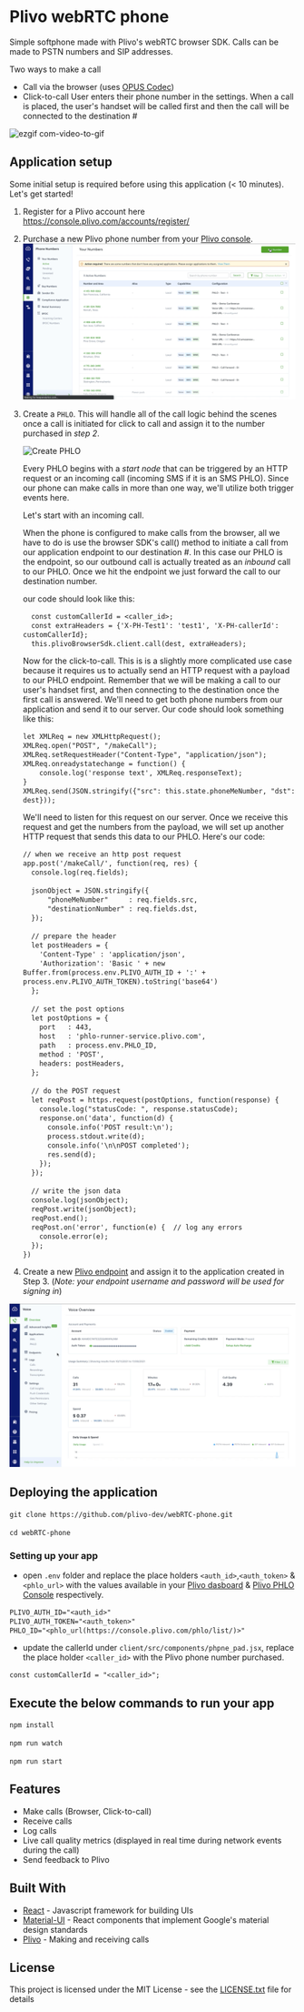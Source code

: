 # Plivo webRTC phone
Simple softphone made with Plivo's webRTC browser SDK. Calls can be made to PSTN numbers and SIP addresses.

Two ways to make a call

* Call via the browser (uses <a href="http://opus-codec.org/" target="_blank">OPUS Codec</a>)
* Click-to-call
     User enters their phone number in the settings. When a call is placed, the user's handset will be called first and then the call will be connected to the destination #

![ezgif com-video-to-gif](https://user-images.githubusercontent.com/32422458/40951940-18cd6908-682e-11e8-8e13-787de45b1a90.gif)

## Application setup

Some initial setup is required before using this application (< 10 minutes). Let's get started!

1. Register for a Plivo account here <a href="https://console.plivo.com/accounts/register/">https://console.plivo.com/accounts/register/</a>

2. Purchase a new Plivo phone number from your [Plivo console](https://console.plivo.com/active-phone-numbers/).
  ![Buy Number](client/src/static//gifs/buy-number.gif)

3. Create a `PHLO`. This will handle all of the call logic behind the scenes once a call is initiated for click to call and assign it to the number purchased in *step 2*.

    ![Create PHLO](client/src/static/gifs/create-phlo.gif)

    Every PHLO begins with a _start node_ that can be triggered by an HTTP request or an incoming call (incoming SMS if it is an SMS PHLO). Since our phone can make calls in more than one way, we'll utilize both trigger events here. 

    Let's start with an incoming call. 

    When the phone is configured to make calls from the browser, all we have to do is use the browser SDK's call() method to initiate a call from our application endpoint to our destination #. In this case our PHLO is the endpoint, so our outbound call is actually treated as an _inbound_ call to our PHLO. Once we hit the endpoint we just forward the call to our destination number.

    our code should look like this:
    ```
      const customCallerId = <caller_id>;
      const extraHeaders = {'X-PH-Test1': 'test1', 'X-PH-callerId': customCallerId};
      this.plivoBrowserSdk.client.call(dest, extraHeaders);
    ```

    Now for the click-to-call. This is is a slightly more complicated use case because it requires us to actually send an HTTP request with a payload to our PHLO endpoint. Remember that we will be making a call to our user's handset first, and then connecting to the destination once the first call is answered. We'll need to get both phone numbers from our application and send it to our server. Our code should look something like this:

    ```
    let XMLReq = new XMLHttpRequest();
    XMLReq.open("POST", "/makeCall");
    XMLReq.setRequestHeader("Content-Type", "application/json");
    XMLReq.onreadystatechange = function() {
        console.log('response text', XMLReq.responseText);
    }
    XMLReq.send(JSON.stringify({"src": this.state.phoneMeNumber, "dst": dest}));
    ```

    We'll need to listen for this request on our server. Once we receive this request and get the numbers from the payload, we will set up another HTTP request that sends this data to our PHLO. Here's our code: 

    ```
    // when we receive an http post request
    app.post('/makeCall/', function(req, res) {
      console.log(req.fields);

      jsonObject = JSON.stringify({
          "phoneMeNumber"     : req.fields.src,
          "destinationNumber" : req.fields.dst,
      });

      // prepare the header
      let postHeaders = {
        'Content-Type' : 'application/json',
        'Authorization': 'Basic ' + new Buffer.from(process.env.PLIVO_AUTH_ID + ':' + process.env.PLIVO_AUTH_TOKEN).toString('base64')
      };

      // set the post options
      let postOptions = {
        port   : 443,
        host   : 'phlo-runner-service.plivo.com',
        path   : process.env.PHLO_ID,
        method : 'POST',
        headers: postHeaders,
      };

      // do the POST request
      let reqPost = https.request(postOptions, function(response) {
        console.log("statusCode: ", response.statusCode);
        response.on('data', function(d) {
          console.info('POST result:\n');
          process.stdout.write(d);
          console.info('\n\nPOST completed');
          res.send(d);
        });
      });

      // write the json data
      console.log(jsonObject);
      reqPost.write(jsonObject);
      reqPost.end();
      reqPost.on('error', function(e) {  // log any errors
        console.error(e);
      });
    })
    ```

4. Create a new [Plivo endpoint](https://console.plivo.com/voice/endpoints/) and assign it to the application created in Step 3. (_Note: your endpoint username and password will be used for signing in_)

  ![Create Endpoint](client/src/static//gifs/create-endpoint.gif)


## Deploying the application
```
git clone https://github.com/plivo-dev/webRTC-phone.git

cd webRTC-phone
```

### Setting up your app

* open `.env` folder and replace the place holders `<auth_id>`,`<auth_token>` & `<phlo_url>` with the values available in your [Plivo dasboard](https://console.plivo.com/dashboard/) & [Plivo PHLO Console](https://console.plivo.com/phlo/list/) respectively.

```
PLIVO_AUTH_ID="<auth_id>"
PLIVO_AUTH_TOKEN="<auth_token>"
PHLO_ID="<phlo_url(https://console.plivo.com/phlo/list/)>"
```

* update the callerId under `client/src/components/phpne_pad.jsx`, replace the place holder `<caller_id>` with the Plivo phone number purchased.
```
const customCallerId = "<caller_id>";
```

## Execute the below commands to run your app
```
npm install

npm run watch

npm run start
```
## Features

* Make calls (Browser, Click-to-call)
* Receive calls
* Log calls
* Live call quality metrics (displayed in real time during network events during the call)
* Send feedback to Plivo

## Built With

* [React](https://reactjs.org/) - Javascript framework for building UIs
* [Material-UI](https://material-ui.com/) - React components that implement Google's material design standards
* [Plivo](https://www.plivo.com/) - Making and receiving calls
## License

This project is licensed under the MIT License - see the [LICENSE.txt](LICENSE.txt) file for details


